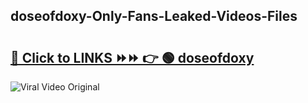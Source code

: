 
 ## doseofdoxy-Only-Fans-Leaked-Videos-Files

# <h2><a href="https://mediaupload.pro?doseofdoxy">🔗 Click to LINKS ⏩⏩ 👉 🟢 doseofdoxy </a></h2>

<a href="https://mediaupload.pro?doseofdoxy" rel="nofollow" data-target="animated-image.originalLink"><img src="https://i.ibb.co.com/xMMVF88/686577567.gif" alt="Viral Video Original" style="max-width: 100%; display: inline-block;" data-target="animated-image.originalImage"></a>